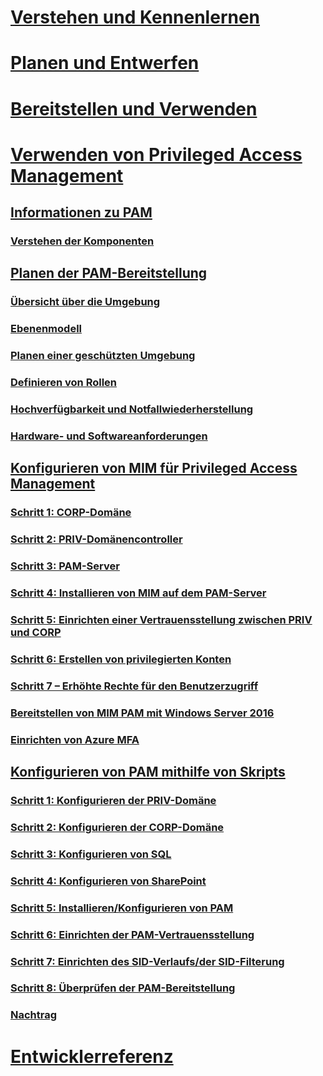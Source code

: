 # [Verstehen und Kennenlernen](/microsoft-identity-manager/understand-explore/microsoft-identity-manager-2016)
# [Planen und Entwerfen](/microsoft-identity-manager/plan-design/microsoft-identity-manager-2016-supported-platforms)
# [Bereitstellen und Verwenden](/microsoft-identity-manager/deploy-use/microsoft-identity-manager-deploy)
# [Verwenden von Privileged Access Management](privileged-identity-management-for-active-directory-domain-services.md)
## [Informationen zu PAM](privileged-identity-management-for-active-directory-domain-services.md)
### [Verstehen der Komponenten](principles-of-operation.md)
## [Planen der PAM-Bereitstellung](environment-overview.md)
### [Übersicht über die Umgebung](environment-overview.md)
### [Ebenenmodell](tier-model-for-partitioning-administrative-privileges.md)
### [Planen einer geschützten Umgebung](planning-bastion-environment.md)
### [Definieren von Rollen](defining-roles-for-pam.md)
### [Hochverfügbarkeit und Notfallwiederherstellung](high-availability-disaster-recovery-considerations-bastion-environment.md)
### [Hardware- und Softwareanforderungen](hardware-software-requirements.md)
## [Konfigurieren von MIM für Privileged Access Management](configuring-mim-environment-for-pam.md)
### [Schritt 1: CORP-Domäne](step-1-prepare-corp-domain.md)
### [Schritt 2: PRIV-Domänencontroller](step-2-prepare-priv-domain-controller.md)
### [Schritt 3: PAM-Server](step-3-prepare-pam-server.md)
### [Schritt 4: Installieren von MIM auf dem PAM-Server](step-4-install-mim-components-on-pam-server.md)
### [Schritt 5: Einrichten einer Vertrauensstellung zwischen PRIV und CORP](step-5-establish-trust-between-priv-corp-forests.md)
### [Schritt 6: Erstellen von privilegierten Konten](step-6-transition-group-to-pam.md)
### [Schritt 7 – Erhöhte Rechte für den Benutzerzugriff](step-7-elevate-user-access.md)
### [Bereitstellen von MIM PAM mit Windows Server 2016](deploy-pam-with-windows-server-2016.md)
### [Einrichten von Azure MFA](use-azure-mfa-for-activation.md)
## [Konfigurieren von PAM mithilfe von Skripts](sp1-pam-configure-using-scripts.md)
### [Schritt 1: Konfigurieren der PRIV-Domäne](sp1-step1-configuring-priv-domain.md)
### [Schritt 2: Konfigurieren der CORP-Domäne](sp1-step2-configuring-corp-domain.md)
### [Schritt 3: Konfigurieren von SQL](sp1-step3-installing-configuring-sql.md)
### [Schritt 4: Konfigurieren von SharePoint](sp1-step4-configuring-sharepoint.md)
### [Schritt 5: Installieren/Konfigurieren von PAM](sp1-step5-configuring-pam.md)
### [Schritt 6: Einrichten der PAM-Vertrauensstellung](sp1-step6-setup-pam-trust.md)
### [Schritt 7: Einrichten des SID-Verlaufs/der SID-Filterung](sp1-step7-setup-sidhistory-sidfiltering.md)
### [Schritt 8: Überprüfen der PAM-Bereitstellung](sp1-step8-pam-deployment-verification.md)
### [Nachtrag](sp1-pam-deployment-addendum.md)
# [Entwicklerreferenz](/microsoft-identity-manager/reference/microsoft-identity-manager-2016-developer-reference)


<!--HONumber=Feb17_HO3-->


